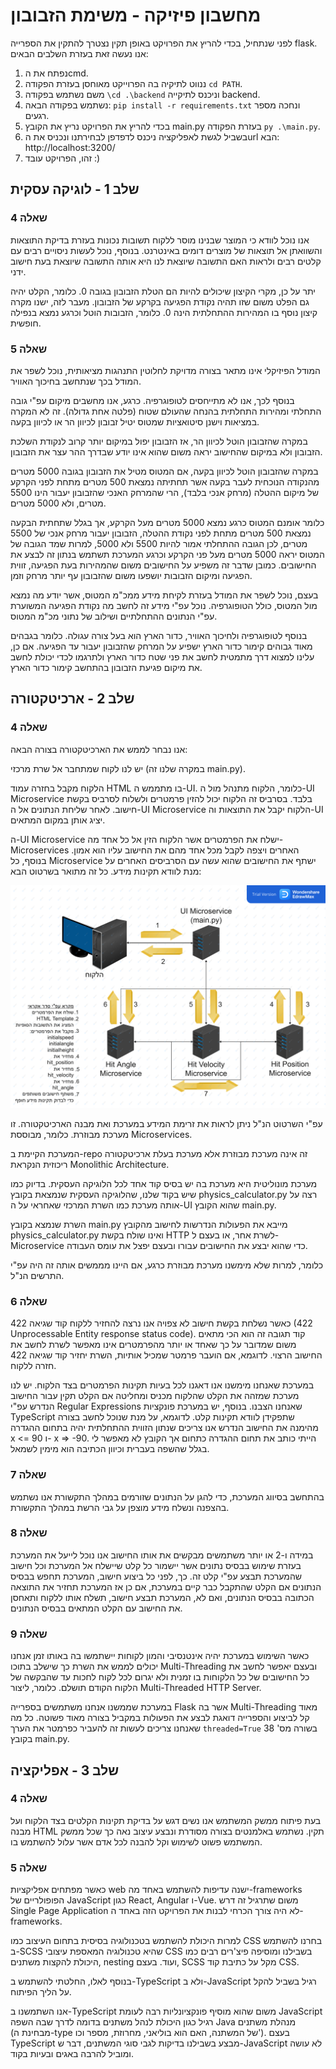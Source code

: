 # מחשבון פיזיקה - משימת הזבובון #

לפני שנתחיל, בכדי להריץ את הפרויקט באופן תקין נצטרך להתקין את הספרייה flask.
אנו נעשה זאת בעזרת השלבים הבאים:

1. נפתח את הcmd.
2. ננווט לתיקיה בה הפרוייקט מאוחסן בעזרת הפקודה ```cd PATH```.
3. משם נשתמש בפקודה ```\cd .\backend``` וניכנס לתיקייה backend.
4. נשתמש בפקודה הבאה: ```pip install -r requirements.txt``` ונחכה מספר רגעים.
5. בכדי להריץ את הפרויקט נריץ את הקובץ main.py בעזרת הפקודה ```py .\main.py```.
6. בשביל לגשת לאפליקציה ניכנס לדפדפן לבחירתנו ונכניס את הurl הבא: http://localhost:3200/
7. זהו, הפרויקט עובד :)

## שלב 1 - לוגיקה עסקית ##

### שאלה 4 ###

אנו נוכל לוודא כי המוצר שבנינו מוסר ללקוח תשובות נכונות בעזרת בדיקת התוצאות והשוואתן אל תוצאות של מוצרים דומים באינטרנט. בנוסף, נוכל לעשות ניסויים רבים עם קלטים רבים ולראות האם התשובה שיוצאת לנו היא אותה התשובה שיוצאת בעת חישוב ידני.

יתר על כן, מקרי הקיצון שיכולים להיות הם הטלת הזבובון בגובה 0. כלומר, הקלט יהיה גם הפלט משום שזו תהיה נקודת הפגיעה בקרקע של הזבובון. מעבר לזה, ישנו מקרה קיצון נוסף בו המהירות ההתחלתית הינה 0. כלומר, הזבובות הוטל וכרגע נמצא בנפילה חופשית.

### שאלה 5 ###

המודל הפיזיקלי אינו מתאר בצורה מדויקת לחלוטין התנהגות מציאותית, נוכל לשפר את המודל בכך שנתחשב בחיכוך האוויר.

בנוסף לכך, אנו לא מתייחסים לטופוגרפיה. כרגע, אנו מחשבים מיקום עפ"י גובה התחלתי ומהירות התחלתית בהנחה שהעולם שטוח (פלטה אחת גדולה). זה לא המקרה במציאות וישנן סיטואציות שמטוס יטיל זבובון לכיוון הר או לכיוון בקעה.

במקרה שהזבובון הוטל לכיוון הר, אז הזבובון יפול במיקום יותר קרוב לנקודת השלכת הזבובון ולא במיקום שהחישוב יראה משום שהוא אינו יודע שבדרך ההר עצר את הזבובון.

במקרה שהזבובון הוטל לכיוון בקעה, אם המטוס מטיל את הזבובון בגובה 5000 מטרים מהנקודה הנוכחית לעבר בקעה אשר תחתיתה נמצאת 500 מטרים מתחת לפני הקרקע של מיקום ההטלה (מרחק אנכי בלבד), הרי שהמרחק האנכי שהזבובון יעבור הינו 5500 מטרים, ולא 5000 מטרים.

כלומר אומנם המטוס כרגע נמצא 5000 מטרים מעל הקרקע, אך בגלל שתחתית הבקעה נמצאת 500 מטרים מתחת לפני נקודת ההטלה, הזבובון יעבור מרחק אנכי של 5500 מטרים, לכן הגובה ההתחלתי אמור להיות 5500 ולא 5000, למרות שמד הגובה של המטוס יראה 5000 מטרים מעל פני הקרקע וכרגע המערכת תשתמש בנתון זה לבצע את החישובים. כמובן שדבר זה משפיע על החישובים משום שהמהירות בעת הפגיעה, זווית הפגיעה ומיקום הזבובות יושפעו משום שהזבובון עף יותר מרחק וזמן.

בעצם, נוכל לשפר את המודל בעזרת לקיחת מידע ממכ"מ המטוס, אשר יודע מה נמצא מול המטוס, כולל הטופוגרפיה. נוכל עפ"י מידע זה לחשב מה נקודת הפגיעה המשוערת עפ"י הנתונים ההתחלתיים ושילוב של נתוני מכ"מ המטוס.

בנוסף לטופוגרפיה ולחיכוך האוויר, כדור הארץ הוא בעל צורה עגולה. כלומר בגבהים מאוד גבוהים קימור כדור הארץ ישפיע על המרחק שהזבובון יעבור עד הפגיעה.
אם כן, עלינו למצוא דרך מתמטית לחשב את פני שטח כדור הארץ ולתרגמו לכדי יכולת לחשב את מיקום פגיעת הזבובון בהתחשב קימור כדור הארץ.

## שלב 2 - ארכיטקטורה ##

### שאלה 4 ###

אנו נבחר לממש את הארכיטקטורה בצורה הבאה:

יש לנו לקוח שמתחבר אל שרת מרכזי (במקרה שלנו זה main.py).

הלקוח מקבל בחזרה עמוד HTML בו מתממש ה-UI. כלומר, הלקוח מתנהל מול ה-UI Microservice בלבד. בסרביס זה הלקוח יכול להזין פרמטרים ולשלוח לסרביס בקשת חישוב. לאחר שליחת הנתונים אל ה-UI Microservice הלקוח יקבל את התוצאות וה-UI יציג אותן במקום המתאים.

ה-UI Microservice ישלח את הפרמטרים אשר הלקוח הזין אל כל אחד מה-Microservices האחרים ויצפה לקבל מכל אחד מהם את החישוב עליו הוא אמון. בנוסף, כל Microservice ישתף את החישובים שהוא עשה עם הסרביסים האחרים על מנת לוודא תקינות מידע. כל זה מתואר בשרטוט הבא:

![Microservices Data Flow](./readme-images/MicroservicesDataFlow.png)

עפ"י השרטוט הנ"ל ניתן לראות את זרימת המידע במערכת ואת מבנה הארכיטקטורה. זו מערכת מבוזרת. כלומר, מבוססת Microservices.

המערכת הקיימת ב-repo זה אינה מערכת מבוזרת אלא מערכת בעלת ארכיטקטורה ריכוזית הנקראת Monolithic Architecture.

מערכת מונוליטית היא מערכת בה יש בסיס קוד אחד לכל הלוגיקה העסקית. בדיוק כמו שיש בקוד שלנו, שהלוגיקה העסקית שנמצאת בקובץ physics_calculator.py רצה על אותה מערכת כמו השרת המרכזי שאחראי על ה-UI שהוא הקובץ main.py.

השרת שנמצא בקובץ main.py מייבא את הפעולות הנדרשות לחישוב מהקובץ physics_calculator.py ואינו שולח בקשת HTTP לשרת אחר, או בעצם ל-Microservice כדי שהוא יבצע את החישובים עבורו ובעצם יפצל את עומס העבודה.

כלומר, למרות שלא מימשנו מערכת מבוזרת כרגע, אם היינו מממשים אותה זה היה עפ"י התרשים הנ"ל.

### שאלה 6 ###

כאשר נשלחת בקשת חישוב לא צפויה אנו נרצה להחזיר ללקוח קוד שגיאה 422 (422 Unprocessable Entity response status code).
קוד תגובה זה הוא הכי מתאים משום שמדובר על כך שאחד או יותר מהפרמטרים אינו מאפשר לשרת לחשב את החישוב הרצוי. לדוגמא, אם הועבר פרמטר שמכיל אותיות, השרת יחזיר קוד שגיאה 422 חזרה ללקוח.

במערכת שאנחנו מימשנו אנו דאגנו לכל בעיות תקינות הפרמטרים בצד הלקוח. יש לנו מערכת שמזהה את הקלט שהלקוח מכניס ומחליטה אם הקלט תקין עבור החישוב הנדרש עפ"י Regular Expressions שאנחנו הצבנו. בנוסף, יש במערכת פונקציות TypeScript שתפקידן לוודא תקינות קלט. לדוגמא, על מנת שנוכל לחשב בצורה מהימנה את החישוב הנדרש אנו צריכים שנתון הזווית ההתחלתית יהיה בתחום ההגדרה x <= 90 ו- x => -90. הייתי כותב את תחום ההגדרה כתחום אך הקובץ לא מאפשר לי בגלל שהשפה בעברית וכיוון הכתיבה הוא מימין לשמאל.

### שאלה 7 ###

בהתחשב בסיווג המערכת, כדי להגן על הנתונים שזורמים במהלך התקשורת אנו נשתמש בהצפנה ונשלח מידע מוצפן על גבי הרשת במהלך התקשורת.

### שאלה 8 ###

במידה ו-2 או יותר משתמשים מבקשים את אותו החישוב אנו נוכל לייעל את המערכת בעזרת שימוש בבסיס נתונים אשר יישמור כל קלט שיישלח אל המערכת וכל חישוב שהמערכת תבצע עפ"י קלט זה. כך, לפני כל ביצוע חישוב, המערכת תחפש בבסיס הנתונים אם הקלט שהתקבל כבר קיים במערכת, אם כן אז המערכת תחזיר את התוצאה הכתובה בבסיס הנתונים, ואם לא, המערכת תבצע חישוב, תשלח אותו ללקוח ותאחסן את החישוב עם הקלט המתאים בבסיס הנתונים.

### שאלה 9 ###

כאשר השימוש במערכת יהיה אינטנסיבי והמון לקוחות יישתמשו בה באותו זמן אנחנו יכולים לממש את השרת כך שישלב בתוכו Multi-Threading ובעצם יאפשר לחשב את כל החישובים של כל הלקוחות בו זמנית ולא יגרום לכל לקוח לחכות עד שהבקשה של הלקוח הקודם תושלם. כלומר, ליצור Multi-Threaded HTTP Server.

במערכת שממשנו אנחנו משתמשים בספרייה Flask אשר בה Multi-Threading מאוד קל לביצוע והספרייה דואגת לבצע את הפעולות במקביל בצורה מאוד פשוטה. כל מה שאנחנו צריכים לעשות זה להעביר כפרמטר את הערך ```threaded=True``` בשורה מס' 38 בקובץ main.py.

## שלב 3 - אפליקציה ##

### שאלה 4 ###

בעת פיתוח ממשק המשתמש אנו נשים דגש על בדיקת תקינות הקלטים בצד הלקוח ועל מבנה HTML תקין. נשתמש באלמנטים בצורה מסודרת ונבצע עיצוב נאה כך שכל ממשק המשתמש פשוט לשימוש וקל להבנה לכל אדם אשר עלול להשתמש בו.

### שאלה 5 ###

כאשר מפתחים אפליקציות web ישנה עדיפות להשתמש באחד מה-frameworks הפופולריים של JavaScript כגון React, Angular ו-Vue.
משום שתרגיל זה דרש Single Page Application לא היה צורך הכרחי לבנות את הפרויקט הזה באחד ה-frameworks.

למרות היכולת להשתמש בטכנולוגיה בסיסית בתחום העיצוב כמו CSS בחרנו להשתמש ב-SCSS שהיא טכנולוגיה המאספת עיצובי CSS בשבילנו ומוסיפה פיצ'רים רבים כמו היכולת להקצות משתנים, nesting ועוד. בעצם, SCSS מקל על כתיבת קוד CSS.

בנוסף לאלו, החלטתי להשתמש ב-TypeScript ולא ב-JavaScript רגיל בשביל להקל על הליך הפיתוח.

אנו השתמשנו ב-TypeScript משום שהוא מוסיף פונקציונליות רבה לעומת JavaScript רגיל כגון היכולת לנהל משתנים בדומה לדרך שבה השפה Java מנהלת משתנים (מבחינת ה-type של המשתנה, האם הוא בוליאני, מחרוזת, מספר וכו'). בעצם TypeScript מבצע בשבילנו בדיקות לגבי סוגי המשתנים, דבר ש-JavaScript לא עושה ומוביל להרבה באגים ובעיות בקוד.
